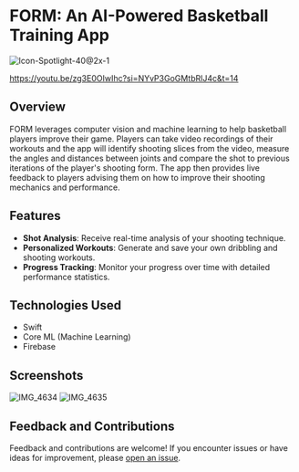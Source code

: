 # FORM: An AI-Powered Basketball Training App

![Icon-Spotlight-40@2x-1](https://github.com/SohamGupta21/FormShootingApp/assets/62520353/28d00563-d90d-4f30-8420-a7da7f6d9f76)

https://youtu.be/zg3E0OIwIhc?si=NYvP3GoGMtbRlJ4c&t=14

## Overview

FORM leverages computer vision and machine learning to help basketball players improve their game. Players can take video recordings of their workouts and the app will identify shooting slices from the video, measure the angles and distances between joints and compare the shot to previous iterations of the player's shooting form. The app then provides live feedback to players advising them on how to improve their shooting mechanics and performance.

## Features

- **Shot Analysis**: Receive real-time analysis of your shooting technique.
- **Personalized Workouts**: Generate and save your own dribbling and shooting workouts.
- **Progress Tracking**: Monitor your progress over time with detailed performance statistics.

## Technologies Used

- Swift
- Core ML (Machine Learning)
- Firebase

## Screenshots

![IMG_4634](https://github.com/SohamGupta21/FormShootingApp/assets/62520353/bb2a58d3-5eaa-4dff-accf-0e4b9259e5e2)
![IMG_4635](https://github.com/SohamGupta21/FormShootingApp/assets/62520353/98becbf2-5714-462d-90f4-63bc1333dc35)


## Feedback and Contributions

Feedback and contributions are welcome! If you encounter issues or have ideas for improvement, please [open an issue](https://github.com/yourusername/basketball-training-app/issues).
